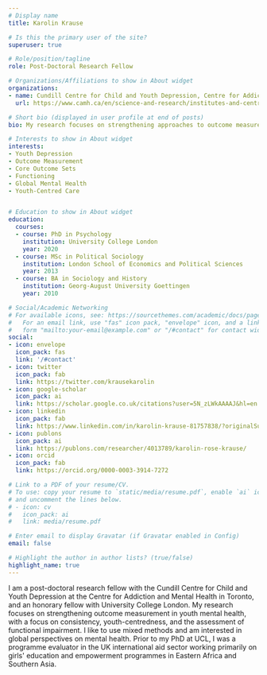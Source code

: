 ```yaml
---
# Display name
title: Karolin Krause

# Is this the primary user of the site?
superuser: true

# Role/position/tagline
role: Post-Doctoral Research Fellow

# Organizations/Affiliations to show in About widget
organizations:
- name: Cundill Centre for Child and Youth Depression, Centre for Addiction and Mental Health
  url: https://www.camh.ca/en/science-and-research/institutes-and-centres/cundill-centre-for-child-and-youth-depression

# Short bio (displayed in user profile at end of posts)
bio: My research focuses on strengthening approaches to outcome measurement in child mental health, with a focus on functional impairment, and the development of core outcome sets for youth depression and anxiety. 

# Interests to show in About widget
interests:
- Youth Depression
- Outcome Measurement
- Core Outcome Sets
- Functioning
- Global Mental Health
- Youth-Centred Care


# Education to show in About widget
education:
  courses:
  - course: PhD in Psychology
    institution: University College London
    year: 2020
  - course: MSc in Political Sociology
    institution: London School of Economics and Political Sciences
    year: 2013
  - course: BA in Sociology and History
    institution: Georg-August University Goettingen
    year: 2010

# Social/Academic Networking
# For available icons, see: https://sourcethemes.com/academic/docs/page-builder/#icons
#   For an email link, use "fas" icon pack, "envelope" icon, and a link in the
#   form "mailto:your-email@example.com" or "/#contact" for contact widget.
social:
- icon: envelope
  icon_pack: fas
  link: '/#contact'
- icon: twitter
  icon_pack: fab
  link: https://twitter.com/krausekarolin
- icon: google-scholar
  icon_pack: ai
  link: https://scholar.google.co.uk/citations?user=5N_zLWkAAAAJ&hl=en
- icon: linkedin
  icon_pack: fab
  link: https://www.linkedin.com/in/karolin-krause-81757838/?originalSubdomain=fr
- icon: publons
  icon_pack: ai
  link: https://publons.com/researcher/4013789/karolin-rose-krause/
- icon: orcid
  icon_pack: fab
  link: https://orcid.org/0000-0003-3914-7272

# Link to a PDF of your resume/CV.
# To use: copy your resume to `static/media/resume.pdf`, enable `ai` icons in `params.toml`, 
# and uncomment the lines below.
# - icon: cv
#   icon_pack: ai
#   link: media/resume.pdf

# Enter email to display Gravatar (if Gravatar enabled in Config)
email: false

# Highlight the author in author lists? (true/false)
highlight_name: true
---
```


I am a post-doctoral research fellow with the Cundill Centre for Child and Youth Depression at the Centre for Addiction and Mental Health in Toronto, and an honorary fellow with University College London. My research focuses on strengthening outcome measurement in youth mental health, with a focus on consistency, youth-centredness, and the assessment of functional impairment. I like to use mixed methods and am interested in global perspectives on mental health. Prior to my PhD at UCL, I was a programme evaluator in the UK international aid sector working primarily on girls' education and empowerment programmes in Eastern Africa and Southern Asia.


